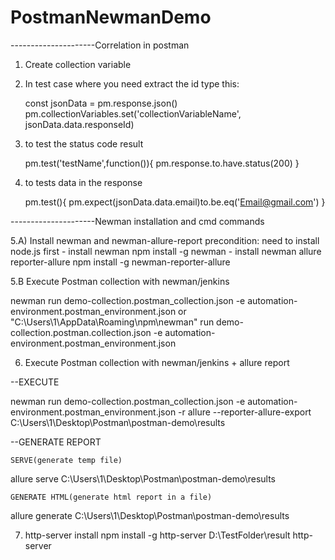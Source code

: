 # PostmanNewmanDemo

---------------------Correlation in postman

1. Create collection variable
2. In test case where you need extract the id type this:

	const jsonData = pm.response.json()
	pm.collectionVariables.set('collectionVariableName', jsonData.data.responseId)

3. to test the status code result

	pm.test('testName',function()){
		pm.response.to.have.status(200)
	}

4. to tests data in the response

	pm.test(){
		pm.expect(jsonData.data.email)to.be.eq('Email@gmail.com')
	}
	
---------------------Newman installation and cmd commands	

5.A) Install newman and newman-allure-report
	precondition: need to install node.js first
	- install newman
		npm install -g newman
	- install newman allure reporter-allure
		npm install -g newman-reporter-allure

5.B Execute Postman collection with newman/jenkins

newman run demo-collection.postman_collection.json -e automation-environment.postman_environment.json
or
"C:\Users\1\AppData\Roaming\npm\newman" run demo-collection.postman.collection.json -e automation-environment.postman_environment.json

6. Execute Postman collection with newman/jenkins + allure report

--EXECUTE

newman run demo-collection.postman_collection.json -e automation-environment.postman_environment.json -r allure --reporter-allure-export C:\Users\1\Desktop\Postman\postman-demo\results

--GENERATE REPORT

	SERVE(generate temp file)
allure serve C:\Users\1\Desktop\Postman\postman-demo\results

	GENERATE HTML(generate html report in a file)
allure generate C:\Users\1\Desktop\Postman\postman-demo\results

7. http-server install
npm install -g http-server
D:\TestFolder\result http-server
